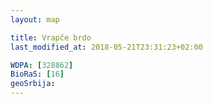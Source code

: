 ```yaml
---
layout: map

title: Vrapče brdo
last_modified_at: 2018-05-21T23:31:23+02:00

WDPA: [328862]
BioRaS: [16]
geoSrbija:
---
```

